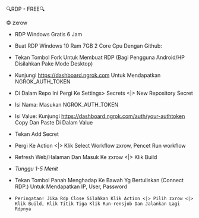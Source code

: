 🔍RDP - FREE🔍

© zxrow


+ RDP Windows Gratis 6 Jam

+ Buat RDP Windows 10 Ram 7GB 2 Core Cpu Dengan Github:

+ Tekan Tombol Fork Untuk Membuat RDP (Bagi Pengguna Android/HP Disilahkan Pake Mode Desktop)

+ Kunjungi https://dashboard.ngrok.com Untuk Mendapatkan NGROK_AUTH_TOKEN

+ Di Dalam Repo Ini Pergi Ke Settings> Secrets <|> New Repository Secret

+ Isi Nama: Masukan NGROK_AUTH_TOKEN

+ Isi Value: Kunjungi https://dashboard.ngrok.com/auth/your-authtoken Copy Dan Paste Di Dalam Value

+ Tekan Add Secret

+ Pergi Ke Action <|> Klik Select Workflow <Pilih> zxrow, Pencet Run workflow

+ Refresh Web/Halaman Dan Masuk Ke zxrow <|> Klik Build

+ *Tunggu 1-5 Menit*

+ Tekan Tombol Panah Menghadap Ke Bawah Yg Bertuliskan (Connect RDP.) Untuk Mendapatkan IP, User, Password

+  ```Peringatan! Jika Rdp Close Silahkan Klik Action <|> Pilih zxrow <|> Klik Build, Klik Titik Tiga Klik Run-rensjob Dan Jalankan Lagi Rdpnya```
